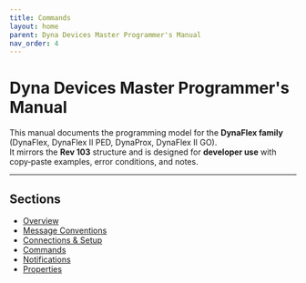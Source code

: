 ```yaml
---
title: Commands
layout: home
parent: Dyna Devices Master Programmer's Manual
nav_order: 4
---
```


# Dyna Devices Master Programmer's Manual

This manual documents the programming model for the **DynaFlex family** (DynaFlex, DynaFlex II PED, DynaProx, DynaFlex II GO).  
It mirrors the **Rev 103** structure and is designed for **developer use** with copy‑paste examples, error conditions, and notes.

---

## Sections

- [Overview](./00_Overview_Stripe.md)
- [Message Conventions](./01_Message_Conventions.md)
- [Connections & Setup](./02_Connections_and_Setup.md)
- [Commands](./10_Transactions_Index.md)
- [Notifications](./20_Notifications_Index.md)
- [Properties](./30_Properties_Index.md)
